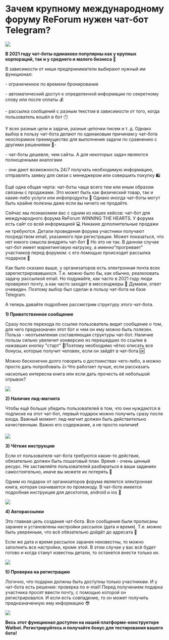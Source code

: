 # Зачем крупному международному форуму ReForum нужен чат-бот Telegram?

![](https://leonardo.osnova.io/6ce9b365-244e-588a-8523-e3a5b7f484fa/-/preview/800/-/format/webp/)

**В 2021 году чат-боты одинаково популярны как у крупных корпораций, так и у среднего и малого бизнеса 💯**

В зависимости от ниши предприниматели выбирают нужный им функционал:

\- ограниченное по времени бронирование

\- автоматический доступ к определенной информации по секретному слову или после оплаты 💰

\- рассылка сообщений с разным текстом в зависимости от того, когда пользователь вошёл в бот 🕐

У всех разные цели и задачи, разные цепочки писем и т. д. Однако выбор в пользу чат-бота делают по одинаковым причинам:у чат-бота неоспоримое преимущество для выполнения задачи по сравнению с другими решениями 💪-

\- чат-боты дешевле, чем сайты. А для некоторых задач являются полноценными аналогами

\- они дают возможность 24/7 получать необходимую информацию, отправлять заявку для связи с менеджером или совершить покупку 🛍

Ещё одна общая черта: чат-боты чаще всего тем или иным образом связаны с продажами. Это может быть как физический товар, так и какие-либо услуги или инфопродукты 📖 Однако иногда чат-боты могут быть крайне полезны даже если вы ничего не продаёте.

Сейчас мы познакомим вас с одним из наших кейсов: чат-бот для международного форума ReForum WINNING THE HEARTS. У форума есть сайт со всей информацией 💻 Никакие дополнительные продажи не требуются. Детали проведения форума участники получают посредством email, указанного при регистрации. Может показаться, что нет никого смысла внедрять чат-бот 🤔 Но это не так. В данном случае чат-бот имеет маркетинговую нагрузку, а именно"прогревает" участников перед форумом: с его помощью происходит рассылка подарков 🎁

Как было сказано выше, у организаторов есть электронная почта всех зарегистрировавшихся. Т.е. можно было бы, как обычно, реализовать задачу рассылкой email. Но подумайте, как часто в 2021 году люди проверяют почту, а как часто заходят в мессенджеры 💬 Думаем, ответ очевиден. Поэтому выбор был сделан в пользу чат-бота на базе Telegram.

А теперь давайте подробнее рассмотрим структуру этого чат-бота.

**1) Приветственное сообщение**

Сразу после перехода по ссылке пользователь видит сообщение о том, для чего предназначен этот бот и чем он ему можно быть полезен. Польза - неотъемлемая составляющая структуры чат-бот. Наличие пользы сильно увеличит конверсию из перешедших по ссылке в нажавших кнопку "старт" 📲Поэтому необходимо чётко описать все бонусы, которые получит человек, если он зайдёт в чат-бота 🆗

Можно бесконечно долго говорить о достоинствах чего-либо, а можно просто дать попробовать 👍 Что работает лучше, если рассказать насколько интересна книга или если дать прочесть её небольшой отрывок?

![](https://leonardo.osnova.io/6d76732d-e13f-55d4-b7aa-80e52f744bf7/-/preview/300/-/format/webp/)

**2) Наличие лид-магнита**

Чтобы ещё больше убедить пользователей в том, что они нуждаются в подписке на этот чат-бот, первый подарок можно получить сразу после входа. Важный момент: лид-магнит должен быть действительно качественным. Важно его содержание, а не просто наличие❗

![](https://leonardo.osnova.io/fef1a39b-e48b-570b-b30f-f5ab90238174/-/preview/300/-/format/webp/)

**3) Чёткие инструкции**

Если от пользователя чат-бота требуются какие-то действия, обязательно должен быть пошаговый план. Время - очень ценный ресурс. Не заставляйте пользователей разбираться в ваши заданиях самостоятельно, иначе вы можете их потерять 🙏

Одним из подарок от организаторов форума является электронная книга, которая скачивается по промокоду. В чат-боте имеется подробная инструкция для десктопов, android и ios 🍎

![](https://leonardo.osnova.io/f2ccfeb7-c798-590f-90d2-21b67fc5eced/-/preview/600/-/format/webp/)

**4) Авторассылки**

Это главная цель создания чат-бота. Все сообщения были прописаны заранее и установлены настройки рассылок (дата и время). Т.е. можно быть уверенным, что всё обязательно дойдёт до адресата 🙋

Если же дата и время рассылок заранее неизвестны, то можно заполнить все настройки, кроме этой. В этом случае у вас всё будет готово и когда станут известны детали, то останется внести только их.

![](https://leonardo.osnova.io/46bdd0e6-e833-5648-b109-6ab21ef52e0f/-/preview/800/-/format/webp/)

**5) Проверка на регистрацию**

Логично, что подарки должны быть доступны только участникам. И у чат-бота есть решение: проверка по e-mail! Перед получением подарка участника просят ввести почту, с помощью которой он регистрировался. И если есть совпадение, то он может получить предназначенную ему информацию 😎

![](https://leonardo.osnova.io/1e4d9b17-0e59-5fb6-b3fe-12eaaae046cf/-/preview/800/-/format/webp/)

**Весь этот функционал доступен на нашей платформе-конструкторе Watbot. Регистрируйтесь и получайте бонус для тестирования вашего бота!**
